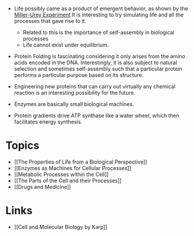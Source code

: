 * Life possibly came as a product of emergent behavior, as shown by the [Miller-Urey Experiment](https://en.wikipedia.org/wiki/Miller–Urey_experiment) It is interesting to try simulating life and all the processes that gave rise to it. 
	* Related to this is the importance of self-assembly in biological processes
	* Life cannot exist under equilibrium.

* Protein Folding is fascinating considering it only arises from the amino acids encoded in the DNA. Interestingly, it is also subject to natural selection and sometimes self-assembly such that a particular protein performs a particular purpose based on its structure. 

* Engineering new proteins that can carry out virtually any chemical reaction is an interesting possibility for the future.

* Enzymes are basically small biological machines.
* Protein gradients drive ATP synthase like a water wheel, which then facilitates energy synthesis. 
# Topics
* [[The Properties of Life from a Biological Perspective]]
* [[Enzymes as Machines for Cellular Processes]]
* [[Metabolic Processes within the Cell]]
* [[The Parts of the Cell and their Processes]]
* [[Drugs and Medicine]]
# Links
* [[Cell and Molecular Biology by Karp]]